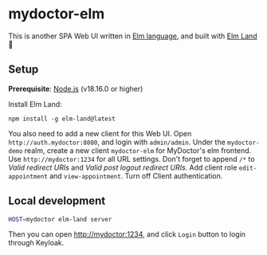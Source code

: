 # mydoctor-elm

This is another SPA Web UI written in [Elm language](https://elm-lang.org/), 
and built with [Elm Land](https://elm.land) 🌈

## Setup
**Prerequisite**: [Node.js](https://nodejs.org/) (v18.16.0 or higher)

Install Elm Land:

```
npm install -g elm-land@latest
```

You also need to add a new client for this Web UI. Open `http://auth.mydoctor:8080`, and login with `admin/admin`.
Under the `mydoctor-demo` realm, create a new client `mydoctor-elm` for MyDoctor's elm frontend.
Use `http://mydoctor:1234` for all URL settings. Don't forget to append `/*` to *Valid redirect URIs* and 
*Valid post logout redirect URIs*.
Add client role `edit-appointment` and `view-appointment`. Turn off Client authentication.

## Local development

```bash
HOST=mydoctor elm-land server
```

Then you can open [http://mydoctor:1234](http://mydoctor:1234), and click `Login` button to login through Keyloak.